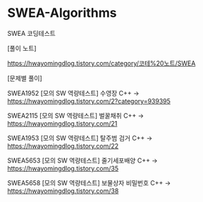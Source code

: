 # SWEA-Algorithms
SWEA 코딩테스트



[풀이 노트]

https://hwayomingdlog.tistory.com/category/코테%20노트/SWEA



[문제별 풀이]

SWEA1952 [모의 SW 역량테스트] 수영장 C++ -> https://hwayomingdlog.tistory.com/2?category=939395

SWEA2115 [모의 SW 역량테스트] 벌꿀채취 C++ -> https://hwayomingdlog.tistory.com/21

SWEA1953 [모의 SW 역량테스트] 탈주범 검거 C++ -> https://hwayomingdlog.tistory.com/22

SWEA5653 [모의 SW 역량테스트] 줄기세포배양 C++ -> https://hwayomingdlog.tistory.com/35

SWEA5658 [모의 SW 역량테스트] 보물상자 비밀번호 C++ -> https://hwayomingdlog.tistory.com/38
